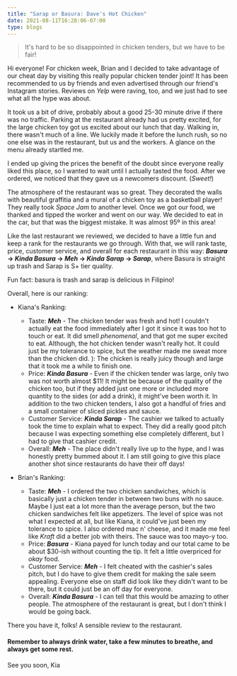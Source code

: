 ```yaml
---
title: "Sarap or Basura: Dave's Hot Chicken"
date: 2021-08-11T16:28:06-07:00
type: blogs
---
```

> It's hard to be so disappointed in chicken tenders, but we have to be fair!  
  
Hi everyone! For chicken week, Brian and I decided to take advantage of our cheat day by visiting this really popular chicken tender joint! It has been recommended to us by friends and even advertised through our friend's Instagram stories. Reviews on *Yelp* were raving, too, and we just had to see what all the hype was about.  
  
It took us a bit of drive, probably about a good 25-30 minute drive if there was no traffic. Parking at the restaurant already had us pretty excited, for the large chicken toy got us excited about our lunch that day. Walking in, there wasn't much of a line. We luckily made it before the lunch rush, so no one else was in the restaurant, but us and the workers. A glance on the menu already startled me.  
  
I ended up giving the prices the benefit of the doubt since everyone really liked this place, so I wanted to wait until I actually tasted the food. After we ordered, we noticed that they gave us a newcomers discount. (*Sweet!*)  
  
The atmosphere of the restaurant was so great. They decorated the walls with beautiful graffitia and a mural of a chicken toy as a basketball player! They really took *Space Jam* to another level. Once we got our food, we thanked and tipped the worker and went on our way. We decided to eat in the car, but that was the biggest mistake. It was almost 95º in this area!  
  
Like the last restaurant we reviewed, we decided to have a little fun and keep a rank for the restaurants we go through. With that, we will rank taste, price, customer service, and overall for each restaurant in this way: ***Basura* -> *Kinda Basura* -> *Meh* -> *Kinda Sarap* -> *Sarap***, where Basura is straight up trash and Sarap is S+ tier quality.  
  
Fun fact: basura is trash and sarap is delicious in Filipino!
  
Overall, here is our ranking:
- Kiana's Ranking:
    - Taste: ***Meh*** -  The chicken tender was fresh and hot! I couldn't actually eat the food immediately after I got it since it was too hot to touch or eat. It did smell *phenomenal*, and that got me super excited to eat. Although, the hot chicken tender wasn't really hot. It could just be my tolerance to spice, but the weather made me sweat more than the chicken did. ): The chicken is really juicy though and large that it took me a while to finish one.
    - Price: ***Kinda Basura*** -  Even if the chicken tender was large, only two was not worth almost $11! It might be because of the quality of the chicken too, but if they added just one more or included more quantity to the sides (or add a drink), it might've been worth it. In addition to the two chicken tenders, I also got a handful of fries and a small container of sliced pickles and sauce.
    - Customer Service: ***Kinda Sarap*** -  The cashier we talked to actually took the time to explain what to expect. They did a really good pitch because I was expecting something else completely different, but I had to give that cashier credit.
    - Overall: ***Meh*** - The place didn't really live up to the hype, and I was honestly pretty bummed about it. I am still going to give this place another shot since restaurants do have their off days!

- Brian's Ranking:
    - Taste: ***Meh*** -  I ordered the two chicken sandwiches, which is basically just a chicken tender in between two buns with no sauce. Maybe I just eat a lot more than the average person, but the two chicken sandwiches felt like appetizers. The level of spice was not what I expected at all, but like Kiana, it could've just been my tolerance to spice. I also ordered mac n' cheese, and it made me feel like *Kraft* did a better job with theirs. The sauce was too mayo-y too. 
    - Price: ***Basura*** - Kiana payed for lunch today and our total came to be about $30-ish without counting the tip. It felt a little overpriced for *okay* food.
    - Customer Service: ***Meh*** - I felt cheated with the cashier's sales pitch, but I do have to give them credit for making the sale seem appealing. Everyone else on staff did look like they didn't want to be there, but it could just be an off day for everyone.
    - Overall: ***Kinda Basura*** - I can tell that this would be amazing to other people. The atmosphere of the restaurant is great, but I don't think I would be going back.

There you have it, folks! A sensible review to the restaurant.
  
#### Remember to always drink water, take a few minutes to breathe, and always get some rest.  
  
See you soon,
Kia